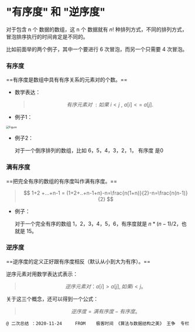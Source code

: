# "有序度" 和 "逆序度"

对于包含 n 个 数据的数组，这 n 个 数据就有 $n!$ 种排列方式，不同的排列方式，冒泡排序执行的时间肯定是不同的。

比如前面举的两个例子，其中一个要进行 6 次冒泡，而另一个只需要 4 次冒泡。

### 有序度

==有序度是数组中具有有序关系的元素对的个数。==

- 数学表达：

  >$$
  >有序元素对\ : 如果\ i < j \ , \ a[i] <= \ a[j].
  >$$

- 例子1：

<img src="C:/Users/xxnzj/Documents/GitHub/Algorithm/Part02 Summary/Part02 算法/Resources/06.jpg" alt="Figure" style="zoom:50%;" />

- 例子2：

  对于一个倒序排列的数组，比如 6，5，4，3，2，1， 有序度 是0

### 满有序度

==把完全有序的数组的有序度叫作满有序度。==

>$$
>1+2 +...+n-1 = (1+2+..+n-1+n)-n=\frac{n(1+n)}{2}-n=\frac{n(n-1)}{2}
>$$



- 例子：

  对于一个完全有序的数组 1，2，3，4，5，6，有序度就是 $n*(n-1)/2$，也就是 15。

### 逆序度

==逆序度的定义正好跟有序度相反（默认从小到大为有序）。==

逆序元素对用数学表达式表示：

>$$
>逆序元素对：a[i] > a[j], 如果i < j。
>$$

关于这三个概念，还可以得到一个公式：

> $$
> 逆序度 = 满有序度 - 有序度。
> $$

`@ 二次总结 ：2020-11-24 	FROM	极客时间 《算法与数据结构之美》 王争  专栏` 